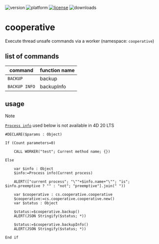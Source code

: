 ![version](https://img.shields.io/badge/version-20%2B-E23089)
![platform](https://img.shields.io/static/v1?label=platform&message=mac-intel%20|%20mac-arm%20|%20win-64&color=blue)
[![license](https://img.shields.io/github/license/miyako/cooperative)](LICENSE)
![downloads](https://img.shields.io/github/downloads/miyako/cooperative/total)

# cooperative
Execute thread unsafe commands via a worker (namespace: `cooperative`)

## list of commands

|command|function name|
|-|-|
|`BACKUP`|backup|
|`BACKUP INFO`|backupInfo|

## usage

> [!NOTE]
> [`Process info`](https://developer.4d.com/docs/commands/process-info) used below is not available in 4D 20 LTS

```4d
#DECLARE($params : Object)

If (Count parameters=0)
	
	CALL WORKER("test"; Current method name; {})
	
Else 
	
	var $info : Object
	$info:=Process info(Current process)
	
	ALERT(["current process"; "\""+$info.name+"\""; "is"; $info.preemptive ? "" : "not"; "preemptive"].join(" "))
	
	var $cooperative : cs.cooperative.cooperative
	$cooperative:=cs.cooperative.cooperative.new()
	var $status : Object
	
	$status:=$cooperative.backup()
	ALERT(JSON Stringify($status; *))
	
	$status:=$cooperative.backupInfo()
	ALERT(JSON Stringify($status; *))
	
End if
```

